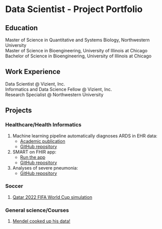 # Data Scientist - Project Portfolio 

## Education

Master of Science in Quantitative and Systems Biology, Northwestern University  
Master of Science in Bioengineering, University of Illinois at Chicago  
Bachelor of Science in Bioengineering, University of Illinois at Chicago

## Work Experience  

Data Scientist @ Vizient, Inc.  
Informatics and Data Science Fellow @ Vizient, Inc.  
Research Specialist @ Northwestern University  

## Projects  

### Healthcare/Health Informatics
1. Machine learning pipeline automatically diagnoses ARDS in EHR data:
   - [Academic publication](https://doi.org/10.1101/2024.05.21.24307715)
   - [GitHub repository](https://github.com/amarallab/ARDS_diagnosis)
2. SMART on FHIR app:
   - [Run the app](https://github.com/morales-felix/SMART-on-FHIR-Python-app)
   - [GitHub repository](https://github.com/morales-felix/SMART-on-FHIR-Python-app)
3. Analyses of severe pneumonia:
   - [GitHub repository](https://github.com/morales-felix/analyses_of_severe_pneumonia)

### Soccer
1. [Qatar 2022 FIFA World Cup simulation](https://morales-felix.github.io/Qatar-2022-FIFA-World-Cup-simulation/)

    
### General science/Courses
1. [Mendel cooked up his data!](https://github.com/morales-felix/Mendel_cooked_up_his_data)
